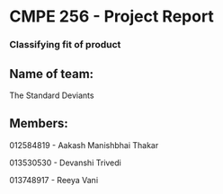  # CMPE 256 - Project Report

### Classifying fit of product


## Name of team:

The Standard Deviants	

## Members: 

012584819 - Aakash Manishbhai Thakar 

013530530 - Devanshi Trivedi		

013748917 - Reeya Vani	
